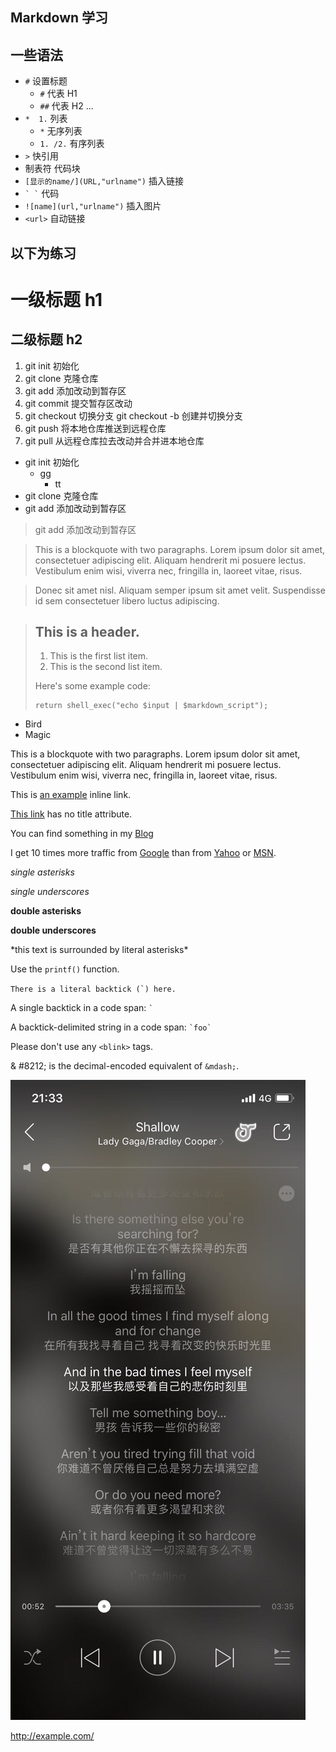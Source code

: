 ## Markdown 学习

## 一些语法

* `#` 设置标题
  * `#` 代表 H1
  * `##` 代表 H2 ...
* `*  1.` 列表
  * `*` 无序列表
  * `1. /2.` 有序列表
* `>` 快引用
* 制表符 代码块
* `[显示的name/](URL,"urlname")` 插入链接
* `` ` ` ``  代码
* `![name](url,"urlname")` 插入图片
* `<url>` 自动链接

## 以下为练习

# 一级标题 h1

## 二级标题 h2

1. git init 初始化
2. git clone 克隆仓库
3. git add 添加改动到暂存区
4. git commit 提交暂存区改动
5. git checkout 切换分支  git checkout -b 创建并切换分支
6. git push 将本地仓库推送到远程仓库
7. git pull 从远程仓库拉去改动并合并进本地仓库


* git init 初始化
    * gg
        * tt
* git clone 克隆仓库
* git add 添加改动到暂存区

> git add 添加改动到暂存区

> This is a blockquote with two paragraphs. Lorem ipsum dolor sit amet,
consectetuer adipiscing elit. Aliquam hendrerit mi posuere lectus.
Vestibulum enim wisi, viverra nec, fringilla in, laoreet vitae, risus.

> Donec sit amet nisl. Aliquam semper ipsum sit amet velit. Suspendisse
id sem consectetuer libero luctus adipiscing.

> ## This is a header.
>
> 1.   This is the first list item.
> 2.   This is the second list item.
>
> Here's some example code:
>
>     return shell_exec("echo $input | $markdown_script");

*   Bird
*   Magic

This is a blockquote with two paragraphs. Lorem ipsum dolor sit amet,
consectetuer adipiscing elit. Aliquam hendrerit mi posuere lectus.
Vestibulum enim wisi, viverra nec, fringilla in, laoreet vitae, risus.

This is [an example](http://example.com/ "Title") inline link.

[This link](http://example.net/) has no title attribute.

You can find something in my [Blog](zzNire.github.io "blog")



I get 10 times more traffic from [Google][1] than from
[Yahoo][2] or [MSN][3].

  [1]: http://google.com/        "Google"
  [2]: http://search.yahoo.com/  "Yahoo Search"
  [3]: http://search.msn.com/    "MSN Search"

*single asterisks*

_single underscores_

**double asterisks**

__double underscores__

\*this text is surrounded by literal asterisks\*

Use the `printf()` function.

``There is a literal backtick (`) here.``

A single backtick in a code span: `` ` ``

A backtick-delimited string in a code span: `` `foo` ``

Please don't use any `<blink>` tags.

& #8212; is the decimal-encoded equivalent of `&mdash;`.

![Alt text](./player.png)

<http://example.com/>

